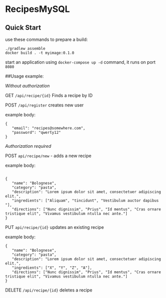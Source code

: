 # RecipesMySQL

## Quick Start
use these commands to prepare a build:
```
./gradlew assemble
docker build . -t myimage:0.1.0
```

start an application using `docker-compose up -d` command, it runs on port `8080`

##Usage example:

*Without authorization*


GET `/api/recipe/{id}` Finds a recipe by ID

POST `/api/register` creates new user

example body:
```
{
   "email": "recipes@somewhere.com",
   "password": "qwerty12"
}
```

*Authorization required*


POST `api/recipe/new` - adds a new recipe

example body: 
```

{
   "name": "Bolognese",
   "category": "pasta",
   "description": "Lorem ipsum dolor sit amet, consectetuer adipiscing elit.",
   "ingredients": ["Aliquam", "tincidunt", "Vestibulum auctor dapibus "],
   "directions": ["Nunc dignissim", "Prius", "Id mentus", "Cras ornare tristique elit", "Vivamus vestibulum ntulla nec ante."]
}
```
PUT `api/recipe/{id}` updates an existing recipe

example body:
```
{
   "name": "Bolognese",
   "category": "pasta",
   "description": "Lorem ipsum dolor sit amet, consectetuer adipiscing elit.",
   "ingredients": ["X", "Y", "Z", "A"],
   "directions": ["Nunc dignissim", "Prius", "Id mentus", "Cras ornare tristique elit", "Vivamus vestibulum ntulla nec ante."]
}
```

DELETE `/api/recipe/{id}` deletes a recipe


